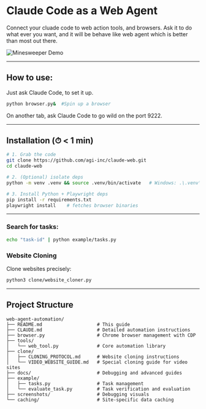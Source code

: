 # Claude Code as a Web Agent

Connect your cluade code to web action tools, and browsers. Ask it to do what ever you want, and it will be behave like web agent which is better than most out there.

![Minesweeper Demo](Minesweeper-demo.gif)

---
## How to use:

Just ask Claude Code, to set it up. 

```bash
python browser.py&  #Spin up a browser
```

On another tab, ask Claude Code to go wild on the port 9222.

---
## Installation  (⏱ < 1 min)

```bash
# 1. Grab the code
git clone https://github.com/agi-inc/claude-web.git
cd claude-web

# 2. (Optional) isolate deps
python -m venv .venv && source .venv/bin/activate   # Windows: .\.venv\Scripts\activate

# 3. Install Python + Playwright deps
pip install -r requirements.txt
playwright install    # fetches browser binaries
```
---


### Search for tasks:

```bash
echo "task-id" | python example/tasks.py
```

### Website Cloning

Clone websites precisely:

```bash
python3 clone/website_cloner.py
```

---

## Project Structure

```
web-agent-automation/
├── README.md                    # This guide
├── CLAUDE.md                    # Detailed automation instructions
├── browser.py                   # Chrome browser management with CDP
├── tools/
│   └── web_tool.py              # Core automation library
├── clone/
│   ├── CLONING_PROTOCOL.md      # Website cloning instructions
│   └── VIDEO_WEBSITE_GUIDE.md   # Special cloning guide for video sites
├── docs/                        # Debugging and advanced guides
├── example/
│   ├── tasks.py                 # Task management
│   └── evaluate_task.py         # Task verification and evaluation
├── screenshots/                 # Debugging visuals
└── caching/                     # Site-specific data caching
```
